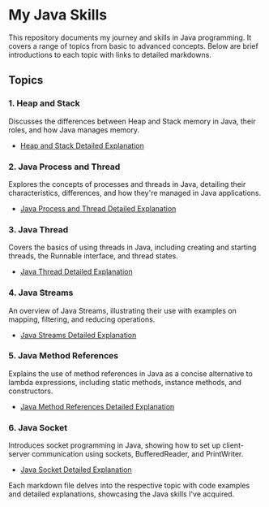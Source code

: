 # My Java Skills

This repository documents my journey and skills in Java programming. It covers a range of topics from basic to advanced concepts. Below are brief introductions to each topic with links to detailed markdowns.

## Topics

### 1. Heap and Stack
Discusses the differences between Heap and Stack memory in Java, their roles, and how Java manages memory.
- [Heap and Stack Detailed Explanation](JavaHeapStack.md)

### 2. Java Process and Thread
Explores the concepts of processes and threads in Java, detailing their characteristics, differences, and how they're managed in Java applications.
- [Java Process and Thread Detailed Explanation](JavaProcessandThread.md)

### 3. Java Thread
Covers the basics of using threads in Java, including creating and starting threads, the Runnable interface, and thread states.
- [Java Thread Detailed Explanation](JavaThread.md)

### 4. Java Streams
An overview of Java Streams, illustrating their use with examples on mapping, filtering, and reducing operations.
- [Java Streams Detailed Explanation](JavaStream.md)

### 5. Java Method References
Explains the use of method references in Java as a concise alternative to lambda expressions, including static methods, instance methods, and constructors.
- [Java Method References Detailed Explanation](JavaMethodReferences.md)

### 6. Java Socket
Introduces socket programming in Java, showing how to set up client-server communication using sockets, BufferedReader, and PrintWriter.
- [Java Socket Detailed Explanation](JavaSocket.md)

Each markdown file delves into the respective topic with code examples and detailed explanations, showcasing the Java skills I've acquired.
